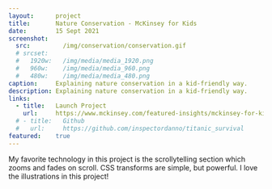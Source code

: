 ```yaml
---
layout:      project
title:       Nature Conservation - McKinsey for Kids
date:        15 Sept 2021
screenshot:
  src:         /img/conservation/conservation.gif
  # srcset:
  #   1920w:   /img/media/media_1920.png
  #   960w:    /img/media/media_960.png
  #   480w:    /img/media/media_480.png
caption:     Explaining nature conservation in a kid-friendly way.
description: Explaining nature conservation in a kid-friendly way.
links:
  - title:   Launch Project
    url:     https://www.mckinsey.com/featured-insights/mckinsey-for-kids/a-tigers-tale-about-what-nature-is-really-worth
  # - title:   Github
  #   url:     https://github.com/inspectordanno/titanic_survival
featured:    true
---
```

My favorite technology in this project is the scrollytelling section which zooms and fades on scroll. CSS transforms are simple, but powerful. I love the illustrations in this project!
